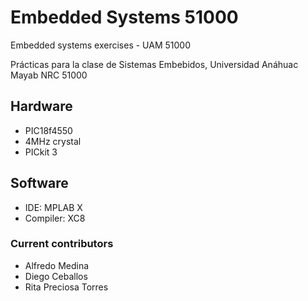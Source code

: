 # Embedded Systems 51000
Embedded systems exercises - UAM 51000

Prácticas para la clase de Sistemas Embebidos, Universidad Anáhuac Mayab NRC 51000

## Hardware
- PIC18f4550
- 4MHz crystal 
- PICkit 3

## Software
- IDE: MPLAB X
- Compiler: XC8

### Current contributors 

- Alfredo Medina
- Diego Ceballos
- Rita Preciosa Torres


